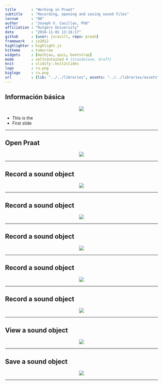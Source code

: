 ```yaml
---
title       : "Working in Praat"
subtitle    : "Recording, opening and saving sound files"
lecnum      : "00"
author      : "Joseph V. Casillas, PhD"
affiliation : "Rutgers University"
date        : "2016-11-01 13:16:17"
github      : {user: jvcasill, repo: praat}
framework   : io2012
highlighter : highlight.js  
hitheme     : tomorrow  
widgets     : [mathjax, quiz, bootstrap]
mode        : selfcontained # {standalone, draft}
knit        : slidify::knit2slides
logo        : ru.png
biglogo     : ru.png
url         : {lib: "../../libraries", assets: "../../libraries/assets"}
---
```


## Información básica

<div align="center">
  <img src="./assets/img/praat.png">
</div>

- This is the 
- First slide

---

## Open Praat

<div align="center">
  <img src="./assets/img/praatWindows.png">
</div>

---

## Record a sound object

<div align="center">
  <img src="./assets/img/praatNewsound1.png">
</div>

---

## Record a sound object

<div align="center">
  <img src="./assets/img/praatNewsound2.png">
</div>

---

## Record a sound object

<div align="center">
  <img src="./assets/img/praatNewsound3.png">
</div>

---

## Record a sound object

<div align="center">
  <img src="./assets/img/praatNewsound4.png">
</div>

---

## Record a sound object

<div align="center">
  <img src="./assets/img/praatNewobject.png">
</div>

---

## View a sound object

<div align="center">
  <img src="./assets/img/praatView.png">
</div>

---

## Save a sound object

<div align="center">
  <img src="./assets/img/praatSave.png">
</div>

---







